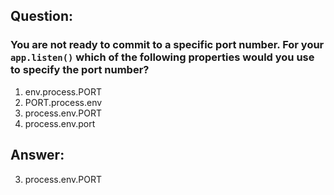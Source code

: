 ## Question:

### You are not ready to commit to a specific port number. For your `app.listen()` which of the following properties would you use to specify the port number?

1. env.process.PORT
2. PORT.process.env
3. process.env.PORT
4. process.env.port

## Answer:

3. process.env.PORT